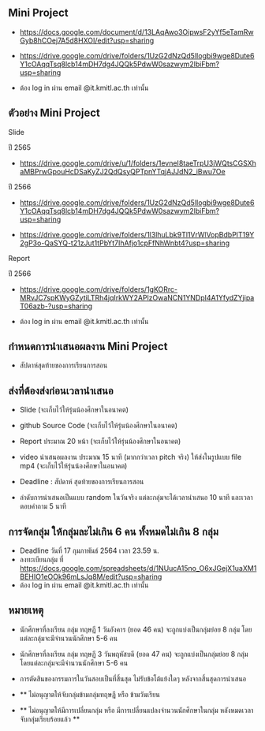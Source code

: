 ## Mini Project
- https://docs.google.com/document/d/13LAqAwo3OipwsF2yYf5eTamRwGyb8hCOej7A5d8HXOI/edit?usp=sharing

- https://drive.google.com/drive/folders/1UzG2dNzQd5lIogbi9wge8Dute6Y1cOAqqTsq8lcb14mDH7dg4JQQk5PdwW0sazwym2lbiFbm?usp=sharing

- ต้อง log in ผ่าน email @it.kmitl.ac.th เท่านั้น

## ตัวอย่าง Mini Project 

Slide

ปี 2565
- https://drive.google.com/drive/u/1/folders/1evneI8taeTrpU3jWQtsCGSXhaMBPrwGpouHcDSaKyZJ2QdQsyQPTpnYTqjAJJdN2_iBwu7Oe

ปี 2566
- https://drive.google.com/drive/folders/1UzG2dNzQd5lIogbi9wge8Dute6Y1cOAqqTsq8lcb14mDH7dg4JQQk5PdwW0sazwym2lbiFbm?usp=sharing

- https://drive.google.com/drive/folders/1l3lhuLbk9Tl1VrWlVopBdbPlT19Y2gP3o-QaSYQ-t21zJut1tPbYt7IhAfjo1cpFfNhWnbt4?usp=sharing

Report

ปี 2566

- https://drive.google.com/drive/folders/1gKORrc-MRvJC7spKWyGZytiLTRh4jqIrkWY2APlzOwaNCN1YNDpI4A1YfydZYjipaT06azb-?usp=sharing


- ต้อง log in ผ่าน email @it.kmitl.ac.th เท่านั้น

## กำหนดการนำเสนอผลงาน Mini Project
- สัปดาห์สุดท้ายของการเรียนการสอน

## ส่งที่ต้องส่งก่อนเวลานำเสนอ
 - Slide                 (จะเก็บไว้ให้รุ่นน้องศึกษาในอนาคต) 
 - github Source Code    (จะเก็บไว้ให้รุ่นน้องศึกษาในอนาคต) 
 - Report ประมาณ 20 หน้า  (จะเก็บไว้ให้รุ่นน้องศึกษาในอนาคต) 
 - video นำเสนอผลงาน ประมาณ 15 นาที (มากกว่าเวลา pitch จริง) ให้ส่งในรูปแบบ file mp4  (จะเก็บไว้ให้รุ่นน้องศึกษาในอนาคต) 
 - Deadline : สัปดาห์ สุดท้ายของการเรียนการสอน

 - ลำดับการนำเสนอเป็นแบบ random ในวันจริง แต่ละกลุ่มจะได้เวลานำเสนอ 10 นาที และเวลาตอบคำถาม 5 นาที



## การจัดกลุ่ม ให้กลุ่มละไม่เกิน 6 คน ทั้งหมดไม่เกิน 8 กลุ่ม
- Deadline วันที่ 17 กุมภาพันธ์ 2564 เวลา 23.59 น.
- ลงทะเบียนกลุ่ม ที่ https://docs.google.com/spreadsheets/d/1NUucA15no_O6xJGejX1uaXM1BEHIO1eOOk96mLsJq8M/edit?usp=sharing
- ต้อง log in ผ่าน email @it.kmitl.ac.th เท่านั้น

## หมายเหตุ

- นักศึกษาที่ลงเรียน กลุ่ม ทฤษฏี 1 วันอังคาร  (ยอด 46 คน) จะถูกแบ่งเป็นกลุ่มย่อย 8 กลุ่ม โดยแต่ละกลุ่มจะมีจำนวนนักศึกษา 5-6 คน   
- นักศึกษาที่ลงเรียน กลุ่ม ทฤษฏี 3 วันพฤหัสบดี (ยอด 47 คน) จะถูกแบ่งเป็นกลุ่มย่อย 8 กลุ่ม โดยแต่ละกลุ่มจะมีจำนวนนักศึกษา 5-6 คน  
- การตัดสินของกรรมการในวันสอบเป็นที่สิ้นสุด ไม่รับข้อโต้แย้งใดๆ หลังจากสิ้นสุดการนำเสนอ       

- **  ไม่อนุญาตให้จับกลุ่มข้ามกลุ่มทฤษฏี หรือ ข้ามวันเรียน
- **  ไม่อนุญาตให้มีการเปลี่ยนกลุ่ม หรือ มีการเปลี่ยนแปลงจำนวนนักศึกษาในกลุ่ม หลังหมดเวลาจับกลุ่มเรียบร้อยแล้ว **